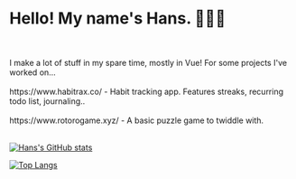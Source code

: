 <!--
**hansroms/hansroms** is a ✨ _special_ ✨ repository because its `README.md` (this file) appears on your GitHub profile.

Here are some ideas to get you started:

- 🔭 I’m currently working on ...
- 🌱 I’m currently learning ...
- 👯 I’m looking to collaborate on ...
- 🤔 I’m looking for help with ...
- 💬 Ask me about ...
- 📫 How to reach me: ...
- 😄 Pronouns: ...
- ⚡ Fun fact: ...
-->

<h1>Hello! My name's Hans. 🧑🏻‍🦰 </h1>
<br /><br />
I make a lot of stuff in my spare time, mostly in Vue! For some projects I've worked on...
<br /><br />
https://www.habitrax.co/ - Habit tracking app. Features streaks, recurring todo list, journaling..
<br /><br />
https://www.rotorogame.xyz/ - A basic puzzle game to twiddle with.
<br /><br />

[![Hans's GitHub stats](https://github-readme-stats.vercel.app/api?username=hansroms&count_private=true)](https://github.com/anuraghazra/github-readme-stats)


[![Top Langs](https://github-readme-stats.vercel.app/api/top-langs/?username=anuraghazra)](https://github.com/anuraghazra/github-readme-stats)
